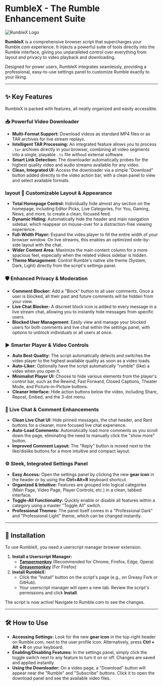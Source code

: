 # RumbleX - The Rumble Enhancement Suite

![RumbleX Logo](https://rumble.com/i/favicon-v4.png)

**RumbleX** is a comprehensive browser script that supercharges your Rumble.com experience. It injects a powerful suite of tools directly into the Rumble interface, giving you unparalleled control over everything from layout and privacy to video playback and downloading.

Designed for power users, RumbleX integrates seamlessly, providing a professional, easy-to-use settings panel to customize Rumble exactly to your liking.

---

## ✨ Key Features

RumbleX is packed with features, all neatly organized and easily accessible.

### 📥 Powerful Video Downloader
- **Multi-Format Support:** Download videos as standard MP4 files or as TAR archives for live stream replays.
- **Intelligent TAR Processing:** An integrated feature allows you to process `.tar` archives directly in your browser, combining all video segments into a single, playable `.ts` file without external software.
- **Smart Link Detection:** The downloader automatically probes for the highest quality video and audio streams available for any video.
- **Clean, Integrated UI:** Access the downloader via a simple "Download" button added directly to the video action bar, with a clean panel to view and select available formats.

###  layout 🎨 Customizable Layout & Appearance
- **Total Homepage Control:** Individually hide almost any section on the homepage, including Editor Picks, Live Categories, For You, Gaming, News, and more, to create a clean, focused feed.
- **Dynamic Hiding:** Automatically hide the header and main navigation sidebar, which reappear on mouse-over for a distraction-free viewing experience.
- **Full-Width Player:** Expand the video player to fill the entire width of your browser window. On live streams, this enables an optimized side-by-side layout with the chat.
- **Wider Content Area:** Maximize the main content column for a more spacious feel, especially when the related videos sidebar is hidden.
- **Theme Management:** Control Rumble's native site theme (System, Dark, Light) directly from the script's settings panel.

### 🛡️ Enhanced Privacy & Moderation
- **Comment Blocker:** Add a "Block" button to all user comments. Once a user is blocked, all their past and future comments will be hidden from your view.
- **Live Chat Blocker:** A discreet block icon is added to every message in a live stream chat, allowing you to instantly hide messages from specific users.
- **Blocked User Management:** Easily view and manage your blocked users for both comments and live chat within the settings panel, with options to unblock individuals or all users at once.

### ▶️ Smarter Player & Video Controls
- **Auto Best Quality:** The script automatically detects and switches the video player to the highest available quality as soon as a video loads.
- **Auto-Liker:** Optionally have the script automatically "rumble" (like) a video when you open it.
- **Minimalist Player UI:** Choose to hide various elements from the player's control bar, such as the Rewind, Fast Forward, Closed Captions, Theater Mode, and Picture-in-Picture buttons.
- **Cleaner Interface:** Hide action buttons below the video, including Share, Repost, Embed, and the 3-dot menu.

### 💬 Live Chat & Comment Enhancements
- **Clean Live Chat UI:** Hide pinned messages, the chat header, and Rant buttons for a cleaner, more focused live chat experience.
- **Auto-Load Comments:** Automatically load more comments as you scroll down the page, eliminating the need to manually click the "show more" button.
- **Improved Comment Layout:** The "Reply" button is moved next to the like/dislike buttons for a more intuitive and compact layout.

### ⚙️ Sleek, Integrated Settings Panel
- **Easy Access:** Open the settings panel by clicking the new **gear icon** in the header or by using the **Ctrl+Alt+R** keyboard shortcut.
- **Organized & Intuitive:** Features are grouped into logical categories (Main Page, Video Page, Player Controls, etc.) in a clean, tabbed interface.
- **Toggle-All Functionality:** Quickly enable or disable all features within a category using a master "Toggle All" switch.
- **Professional Themes:** The panel itself comes in a "Professional Dark" and "Professional Light" theme, which can be changed instantly.

---

## 🚀 Installation

To use RumbleX, you need a userscript manager browser extension.

1.  **Install a Userscript Manager:**
    * [**Tampermonkey**](https://www.tampermonkey.net/) (Recommended for Chrome, Firefox, Edge, Opera)
    * [**Greasemonkey**](https://addons.mozilla.org/en-US/firefox/addon/greasemonkey/) (For Firefox)
2.  **Install RumbleX:**
    * Click the "Install" button on the script's page (e.g., on Greasy Fork or GitHub).
    * Your userscript manager will open a new tab. Review the script's permissions and click **Install**.

The script is now active! Navigate to Rumble.com to see the changes.

---

## 🛠️ How to Use

-   **Accessing Settings:** Look for the new **gear icon** in the top-right header on Rumble.com, next to the user profile icon. Alternatively, press **Ctrl + Alt + R** on your keyboard.
-   **Enabling/Disabling Features:** In the settings panel, simply click the toggle switch next to any feature to turn it on or off. Changes are saved and applied instantly.
-   **Using the Downloader:** On a video page, a "Download" button will appear near the "Rumble" and "Subscribe" buttons. Click it to open the download panel and see the available video files.
